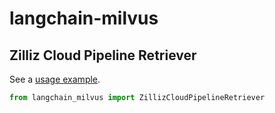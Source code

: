 # langchain-milvus

## Zilliz Cloud Pipeline Retriever

See a [usage example](https://python.langchain.com/docs/integrations/retrievers/zilliz_cloud_pipeline).

```python
from langchain_milvus import ZillizCloudPipelineRetriever
```